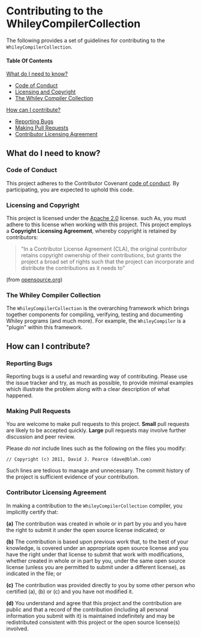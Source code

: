 # Contributing to the WhileyCompilerCollection

The following provides a set of guidelines for contributing to the `WhileyCompilerCollection`.

#### Table Of Contents

[What do I need to know?](#what-do-I-need-to-known)
   * [Code of Conduct](#code-of-conduct)
   * [Licensing and Copyright](#licensing-and-copyright)
   * [The Whiley Compiler Collection](#the-whiley-compiler-collection)
   
[How can I contribute?](#how-can-i-contribute)
  * [Reporting Bugs](#reporting-bugs)
  * [Making Pull Requests](#making-contributions)
  * [Contributor Licensing Agreement](contributor-licensing-agreement)

## What do I need to know?

### Code of Conduct

This project adheres to the Contributor Covenant [code of conduct](CODE_OF_CONDUCT.md).
By participating, you are expected to uphold this code.

### Licensing and Copyright

This project is licensed under the
[Apache 2.0](http://www.apache.org/licenses/LICENSE-2.0) license.
such As, you must adhere to this license when working with this
project.  This project employs a **Copyright Licensing Agreement**,
whereby copyright is retained by contributors:

> "In a Contributor License Agreement (CLA), the original contributor
> retains copyright ownership of their contributions, but grants the
> project a broad set of rights such that the project can incorporate
> and distribute the contributions as it needs to"

(from [opensource.org](https://opensource.org/faq))

### The Whiley Compiler Collection

The `WhileyCompilerCollection` is the overarching framework which
brings together components for compiling, verifying, testing and
documenting Whiley programs (and much more).  For example, the
`WhileyCompiler` is a "plugin" within this framework.

## How can I contribute?

### Reporting Bugs

Reporting bugs is a useful and rewarding way of contributing.  Please
use the issue tracker and try, as much as possible, to provide minimal
examples which illustrate the problem along with a clear description
of what happened.

### Making Pull Requests

You are welcome to make pull requests to this project.  **Small** pull
requests are likely to be accepted quickly.  **Large** pull requests may
involve further discussion and peer review.

Please *do not* include lines such as the following on the files you
modify:

```
// Copyright (c) 2011, David J. Pearce (dave@blah.com)
```

Such lines are tedious to manage and unnecessary.  The commit history
of the project is sufficient evidence of your contribution.

### Contributor Licensing Agreement

In making a contribution to the `WhileyCompilerCollection` compiler, you
implicitly certify that:

**(a)** The contribution was created in whole or in part by you and you
    have the right to submit it under the open source license
    indicated; or

**(b)** The contribution is based upon previous work that, to the best
    of your knowledge, is covered under an appropriate open source
    license and you have the right under that license to submit that
    work with modifications, whether created in whole or in part
    by you, under the same open source license (unless you are
    permitted to submit under a different license), as indicated
    in the file; or

**(c)** The contribution was provided directly to you by some other
    person who certified (a), (b) or (c) and you have not modified
    it.

**(d)** You understand and agree that this project and the
    contribution are public and that a record of the contribution
    (including all personal information you submit with it) is
    maintained indefinitely and may be redistributed consistent with
    this project or the open source license(s) involved.
